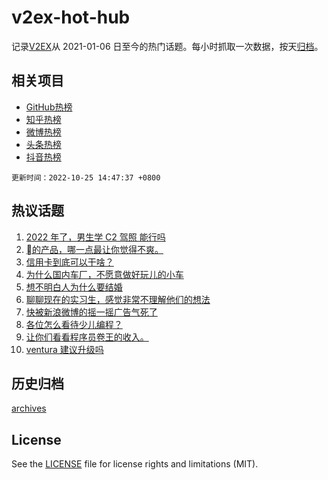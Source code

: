 # v2ex-hot-hub

 记录[V2EX](https://www.v2ex.com/)从 2021-01-06 日至今的热门话题。每小时抓取一次数据，按天[归档](archives)。
 
 ## 相关项目

- [GitHub热榜](https://github.com/snaildev/github-hot-hub)
- [知乎热榜](https://github.com/snaildev/zhihu-hot-hub)
- [微博热榜](https://github.com/snaildev/weibo-hot-hub)
- [头条热榜](https://github.com/snaildev/toutiao-hot-hub)
- [抖音热榜](https://github.com/snaildev/douyin-hot-hub)


 `更新时间：2022-10-25 14:47:37 +0800`

## 热议话题

1. [2022 年了，男生学 C2 驾照 能行吗](https://www.v2ex.com/t/889405)
1. [的产品，哪一点最让你觉得不爽。](https://www.v2ex.com/t/889435)
1. [信用卡到底可以干啥？](https://www.v2ex.com/t/889399)
1. [为什么国内车厂，不愿意做好玩儿的小车](https://www.v2ex.com/t/889587)
1. [想不明白人为什么要结婚](https://www.v2ex.com/t/889616)
1. [聊聊现在的实习生，感觉非常不理解他们的想法](https://www.v2ex.com/t/889423)
1. [快被新浪微博的摇一摇广告气死了](https://www.v2ex.com/t/889602)
1. [各位怎么看待少儿编程？](https://www.v2ex.com/t/889429)
1. [让你们看看程序员卷王的收入。](https://www.v2ex.com/t/889386)
1. [ventura 建议升级吗](https://www.v2ex.com/t/889549)

## 历史归档

[archives](archives)

## License

See the [LICENSE](LICENSE) file for license rights and limitations (MIT).
